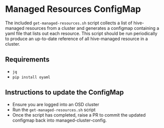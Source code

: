 # Managed Resources ConfigMap

The included `get-managed-resources.sh` script collects a list of hive-managed resources from a cluster and generates a configmap containing a yaml file that lists out each resource.
This script should be run periodically to produce an up-to-date reference of all hive-managed resource in a cluster.

## Requirements

* `jq`
* `pip install oyaml` 

## Instructions to update the ConfigMap

* Ensure you are logged into an OSD cluster
* Run the `get-managed-resources.sh` script
* Once the script has completed, raise a PR to commit the updated configmap back into managed-cluster-config.

